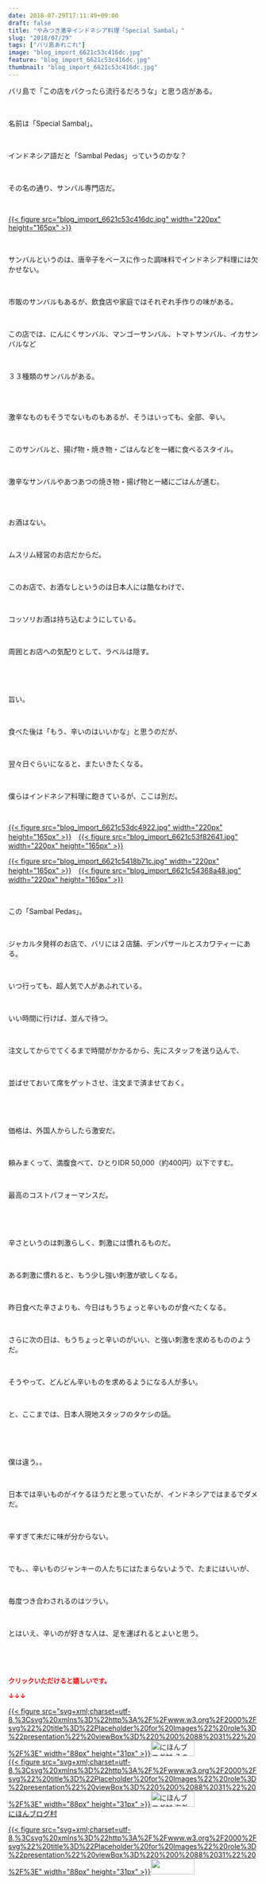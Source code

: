 ```yaml
---
date: 2018-07-29T17:11:49+09:00
draft: false
title: "やみつき激辛インドネシア料理「Special Sambal」"
slug: "2018/07/29"
tags: ["バリ島あれこれ"]
image: "blog_import_6621c53c416dc.jpg"
feature: "blog_import_6621c53c416dc.jpg"
thumbnail: "blog_import_6621c53c416dc.jpg"
---
```

<p>バリ島で「この店をパクったら流行るだろうな」と思う店がある。</p><p> </p><p>名前は「Special Sambal」。</p><p> </p><p>インドネシア語だと「Sambal Pedas」っていうのかな？</p><p> </p><p>その名の通り、サンバル専門店だ。</p><p> </p><p><a href="blog_import_6621c53c416dc.jpg">{{< figure src="blog_import_6621c53c416dc.jpg" width="220px" height="165px" >}}</a></p><p> </p><p>サンバルというのは、唐辛子をベースに作った調味料でインドネシア料理には欠かせない。</p><p> </p><p>市販のサンバルもあるが、飲食店や家庭ではそれぞれ手作りの味がある。</p><p> </p><p>この店では、にんにくサンバル、マンゴーサンバル、トマトサンバル、イカサンバルなど</p><p> </p><p>３３種類のサンバルがある。</p><p> </p><p><br/>激辛なものもそうでないものもあるが、そうはいっても、全部、辛い。</p><p> </p><p>このサンバルと、揚げ物・焼き物・ごはんなどを一緒に食べるスタイル。</p><p> </p><p>激辛なサンバルやあつあつの焼き物・揚げ物と一緒にごはんが進む。</p><p> </p><p><br/>お酒はない。</p><p> </p><p>ムスリム経営のお店だからだ。</p><p> </p><p>このお店で、お酒なしというのは日本人には酷なわけで、</p><p> </p><p>コッソリお酒は持ち込むようにしている。</p><p> </p><p>周囲とお店への気配りとして、ラベルは隠す。</p><p> </p><p> </p><p>旨い。</p><p> </p><p>食べた後は「もう、辛いのはいいかな」と思うのだが、</p><p> </p><p>翌々日ぐらいになると、またいきたくなる。</p><p> </p><p>僕らはインドネシア料理に飽きているが、ここは別だ。</p><p> </p><p><a href="blog_import_6621c53dc4922.jpg">{{< figure src="blog_import_6621c53dc4922.jpg" width="220px" height="165px" >}}</a>　<a href="blog_import_6621c53f82641.jpg">{{< figure src="blog_import_6621c53f82641.jpg" width="220px" height="165px" >}}</a></p><p><a href="blog_import_6621c5418b71c.jpg">{{< figure src="blog_import_6621c5418b71c.jpg" width="220px" height="165px" >}}</a>　<a href="blog_import_6621c54368a48.jpg">{{< figure src="blog_import_6621c54368a48.jpg" width="220px" height="165px" >}}</a></p><p> </p><p>この「Sambal Pedas」。</p><p> </p><p>ジャカルタ発祥のお店で、バリには２店舗、デンパサールとスカワティーにある。</p><p> </p><p>いつ行っても、超人気で人があふれている。</p><p> </p><p>いい時間に行けば、並んで待つ。</p><p> </p><p>注文してからでてくるまで時間がかかるから、先にスタッフを送り込んで、</p><p> </p><p>並ばせておいて席をゲットさせ、注文まで済ませておく。</p><p> </p><p> </p><p>価格は、外国人からしたら激安だ。</p><p> </p><p>頼みまくって、満腹食べて、ひとりIDR 50,000（約400円）以下ですむ。</p><p> </p><p>最高のコストパフォーマンスだ。</p><p> </p><p> </p><p>辛さというのは刺激らしく、刺激には慣れるものだ。</p><p> </p><p>ある刺激に慣れると、もう少し強い刺激が欲しくなる。</p><p> </p><p>昨日食べた辛さよりも、今日はもうちょっと辛いものが食べたくなる。</p><p> </p><p>さらに次の日は、もうちょっと辛いのがいい、と強い刺激を求めるもののようだ。</p><p> </p><p>そうやって、どんどん辛いものを求めるようになる人が多い。</p><p> </p><p>と、ここまでは、日本人現地スタッフのタケシの話。</p><p> </p><p> </p><p>僕は違う。。</p><p> </p><p>日本では辛いものがイケるほうだと思っていたが、インドネシアではまるでダメだ。</p><p> </p><p>辛すぎて未だに味が分からない。</p><p> </p><p>でも、、辛いものジャンキーの人たちにはたまらないようで、たまにはいいが、</p><p> </p><p>毎度つき合わされるのはツラい。</p><p> </p><p>とはいえ、辛いのが好きな人は、足を運ばれるとよいと思う。</p><p> </p><p> </p><p><font color="#ff0000" size="2"><strong>クリックいただけると嬉しいです。</strong></font></p><p><font color="#ff0000" size="2"><strong>↓↓↓</strong></font></p><p><a href="ranking.html?p_cid=01260127" id="&amp;blogmura_banner" target="_blank">{{< figure src="svg+xml;charset=utf-8,%3Csvg%20xmlns%3D%22http%3A%2F%2Fwww.w3.org%2F2000%2Fsvg%22%20title%3D%22Placeholder%20for%20Images%22%20role%3D%22presentation%22%20viewBox%3D%220%200%2088%2031%22%20%2F%3E" width="88px" height="31px" >}}<noscript><img alt="にほんブログ村 その他生活ブログ 不動産投資へ" border="0" height="31" src="https://img-proxy.blog-video.jp/images?url=http%3A%2F%2Flife.blogmura.com%2Fhudousantoushi%2Fimg%2Fhudousantoushi88_31.gif" width="88"></noscript></a><br/><a href="ranking.html?p_cid=01260127" target="_blank">{{< figure src="svg+xml;charset=utf-8,%3Csvg%20xmlns%3D%22http%3A%2F%2Fwww.w3.org%2F2000%2Fsvg%22%20title%3D%22Placeholder%20for%20Images%22%20role%3D%22presentation%22%20viewBox%3D%220%200%2088%2031%22%20%2F%3E" width="88px" height="31px" >}}<noscript><img alt="にほんブログ村 海外生活ブログ バリ島情報へ" border="0" height="31" src="https://img-proxy.blog-video.jp/images?url=http%3A%2F%2Foverseas.blogmura.com%2Fbali%2Fimg%2Fbali88_31.gif" width="88"></noscript></a><br/><a href="ranking.html?p_cid=01260127" target="_blank">にほんブログ村</a></p><p><a href="link.php?1804582" title="人気ブログランキングへ">{{< figure src="svg+xml;charset=utf-8,%3Csvg%20xmlns%3D%22http%3A%2F%2Fwww.w3.org%2F2000%2Fsvg%22%20title%3D%22Placeholder%20for%20Images%22%20role%3D%22presentation%22%20viewBox%3D%220%200%2088%2031%22%20%2F%3E" width="88px" height="31px" >}}<noscript><img border="0" height="31" src="https://blog.with2.net/img/banner/banner_22.gif" width="88"></noscript></a></p><p> </p>


